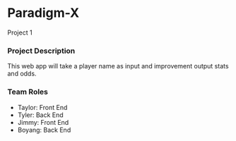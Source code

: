 # Paradigm-X
Project 1

### Project Description
This web app will take a player name as input and improvement output stats and odds.

### Team Roles
- Taylor: Front End
- Tyler: Back End
- Jimmy: Front End
- Boyang: Back End
